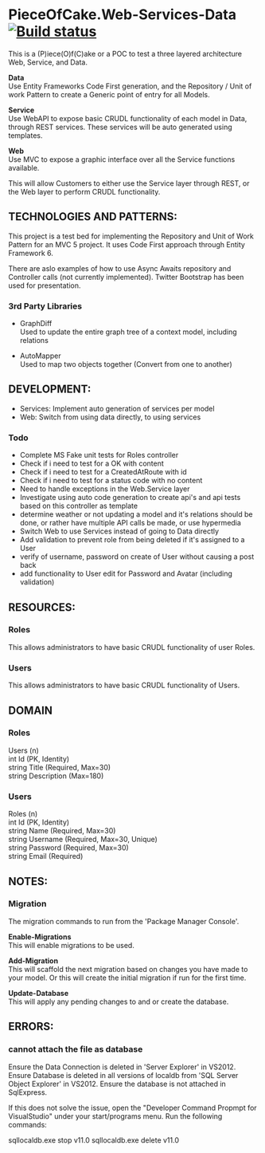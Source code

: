 # PieceOfCake.Web-Services-Data [![Build status](https://ci.appveyor.com/api/projects/status/wdfe4scq5rv4m21s?svg=true)](https://ci.appveyor.com/project/marcelrienks/pieceofcake-web-services-data)
This is a (P)iece(O)f(C)ake or a POC to test a three layered architecture Web, Service, and Data.

**Data**  
Use Entity Frameworks Code First generation, and the Repository / Unit of work Pattern to create a Generic point of entry for all Models.

**Service**  
Use WebAPI to expose basic CRUDL functionality of each model in Data, through REST services.
These services will be auto generated using templates.

**Web**  
Use MVC to expose a graphic interface over all the Service functions available.

This will allow Customers to either use the Service layer through REST, or the Web layer to perform CRUDL functionality.

## TECHNOLOGIES AND PATTERNS: ##
This project is a test bed for implementing the Repository and Unit of Work Pattern for an MVC 5 project.
It uses Code First approach through Entity Framework 6.
  
There are aslo examples of how to use Async Awaits repository and Controller calls (not currently implemented).
Twitter Bootstrap has been used for presentation.

### 3rd Party Libraries ###
* GraphDiff  
Used to update the entire graph tree of a context model, including relations

* AutoMapper  
Used to map two objects together (Convert from one to another)

## DEVELOPMENT: ##
* Services: Implement auto generation of services per model
* Web: Switch from using data directly, to using services

### Todo ###
* Complete MS Fake unit tests for Roles controller
* Check if i need to test for a OK with content
* Check if i need to test for a CreatedAtRoute with id
* Check if i need to test for a status code with no content
* Need to handle exceptions in the Web.Service layer
* Investigate using auto code generation to create api's and api tests based on this controller as template
* determine weather or not updating a model and it's relations should be done, or rather have multiple API calls be made, or use hypermedia
* Switch Web to use Services instead of going to Data directly
* Add validation to prevent role from being deleted if it's assigned to a User
* verify of username, password on create of User without causing a post back
* add functionality to User edit for Password and Avatar (including validation)

## RESOURCES: ##
### Roles ###
This allows administrators to have basic CRUDL functionality of user Roles.

### Users ###
This allows administrators to have basic CRUDL functionality of Users.

## DOMAIN ##
### Roles ###
Users (n)  
int Id (PK, Identity)  
string Title (Required, Max=30)  
string Description (Max=180)  

### Users ###
Roles (n)  
int Id (PK, Identity)  
string Name (Required, Max=30)  
string Username (Required, Max=30, Unique)  
string Password (Required, Max=30)  
string Email (Required)  

## NOTES: ##
### Migration ###
The migration commands to run from the 'Package Manager Console'.

**Enable-Migrations**  
This will enable migrations to be used. 

**Add-Migration**  
This will scaffold the next migration based on changes you have made to your model.
Or this will create the initial migration if run for the first time.

**Update-Database**  
This will apply any pending changes to and or create the database.

## ERRORS: ##
### cannot attach the file as database  ###
Ensure the Data Connection is deleted in 'Server Explorer' in VS2012.
Ensure Database is deleted in all versions of localdb from 'SQL Server Object Explorer' in VS2012.
Ensure the database is not attached in SqlExpress.

If this does not solve the issue, open the "Developer Command Propmpt for VisualStudio" under your start/programs menu.
Run the following commands:

sqllocaldb.exe stop v11.0
sqllocaldb.exe delete v11.0
